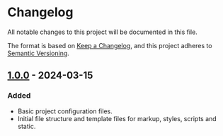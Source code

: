 # Changelog

All notable changes to this project will be documented in this file.

The format is based on [Keep a Changelog](https://keepachangelog.com/en/1.1.0/),
and this project adheres to [Semantic Versioning](https://semver.org/spec/v2.0.0.html).

## [1.0.0] - 2024-03-15

### Added

- Basic project configuration files.
- Initial file structure and template files for markup, styles, scripts and static.

[1.0.0]: https://github.com/koshikishi/pug-template/releases/tag/v1.0.0
